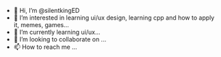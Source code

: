 - 👋 Hi, I’m @silentkingED
- 👀 I’m interested in learning ui/ux design, learning cpp and how to apply it, memes, games...
- 🌱 I’m currently learning ui/ux...
- 💞️ I’m looking to collaborate on ...
- 📫 How to reach me ...

<!---
silentkingED/silentkingED is a ✨ special ✨ repository because its `README.md` (this file) appears on your GitHub profile.
You can click the Preview link to take a look at your changes.
--->
